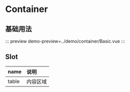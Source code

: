 # Container

## 基础用法

::: preview
demo-preview=../demo/container/Basic.vue
:::

## Slot

| name   | 说明   |
|:-------|:-----|
| table  | 内容区域 |

